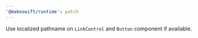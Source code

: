 ```yaml
---
'@makeswift/runtime': patch
---
```


Use localized pathname on `LinkControl` and `Button` component if available.
